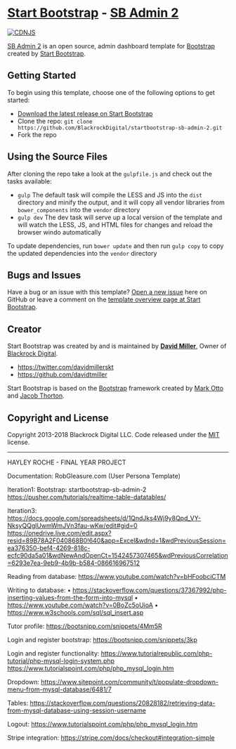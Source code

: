 # [Start Bootstrap](http://startbootstrap.com/) - [SB Admin 2](http://startbootstrap.com/template-overviews/sb-admin-2/)
[![CDNJS](https://img.shields.io/cdnjs/v/startbootstrap-sb-admin-2.svg)](https://cdnjs.com/libraries/startbootstrap-sb-admin-2)

[SB Admin 2](http://startbootstrap.com/template-overviews/sb-admin-2/) is an open source, admin dashboard template for [Bootstrap](http://getbootstrap.com/) created by [Start Bootstrap](http://startbootstrap.com/).

## Getting Started

To begin using this template, choose one of the following options to get started:
* [Download the latest release on Start Bootstrap](http://startbootstrap.com/template-overviews/sb-admin-2/)
* Clone the repo: `git clone https://github.com/BlackrockDigital/startbootstrap-sb-admin-2.git`
* Fork the repo

## Using the Source Files

After cloning the repo take a look at the `gulpfile.js` and check out the tasks available:
* `gulp` The default task will compile the LESS and JS into the `dist` directory and minify the output, and it will copy all vendor libraries from `bower_components` into the `vendor` directory
* `gulp dev` The dev task will serve up a local version of the template and will watch the LESS, JS, and HTML files for changes and reload the browser windo automatically

To update dependencies, run `bower update` and then run `gulp copy` to copy the updated dependencies into the `vendor` directory

## Bugs and Issues

Have a bug or an issue with this template? [Open a new issue](https://github.com/BlackrockDigital/startbootstrap-sb-admin-2/issues) here on GitHub or leave a comment on the [template overview page at Start Bootstrap](http://startbootstrap.com/template-overviews/sb-admin-2/).

## Creator

Start Bootstrap was created by and is maintained by **[David Miller](http://davidmiller.io/)**, Owner of [Blackrock Digital](http://blackrockdigital.io/).

* https://twitter.com/davidmillerskt
* https://github.com/davidtmiller

Start Bootstrap is based on the [Bootstrap](http://getbootstrap.com/) framework created by [Mark Otto](https://twitter.com/mdo) and [Jacob Thorton](https://twitter.com/fat).

## Copyright and License

Copyright 2013-2018 Blackrock Digital LLC. Code released under the [MIT](https://github.com/BlackrockDigital/startbootstrap-sb-admin-2/blob/gh-pages/LICENSE) license.

----------------------------------------------------------------------------------------------------------------------------------------

HAYLEY ROCHE - FINAL YEAR PROJECT

Documentation:
RobGleasure.com (User Persona Template) 

Iteration1:
Bootstrap: startbootstrap-sb-admin-2
https://pusher.com/tutorials/realtime-table-datatables/

Iteration3:
https://docs.google.com/spreadsheets/d/1QndJks4Wj9y8Qpd_VY-NksyQQglUwmWmJVn3fau-wKw/edit#gid=0
https://onedrive.live.com/edit.aspx?resid=89B78A2F040868B0!640&app=Excel&wdnd=1&wdPreviousSession=ea376350-bef4-4269-818c-ecfc90da5a01&wdNewAndOpenCt=1542457307465&wdPreviousCorrelation=6293e7ea-9eb9-4b9b-b584-086616967512

Reading from database:
https://www.youtube.com/watch?v=bHFoobciCTM

Writing to database:
•	https://stackoverflow.com/questions/37367992/php-inserting-values-from-the-form-into-mysql
•	https://www.youtube.com/watch?v=0BoZc5oUioA
•	https://www.w3schools.com/sql/sql_insert.asp

Tutor profile:
https://bootsnipp.com/snippets/4Mm5R

Login and register bootstrap:
https://bootsnipp.com/snippets/3kp

Login and register functionality:
https://www.tutorialrepublic.com/php-tutorial/php-mysql-login-system.php
https://www.tutorialspoint.com/php/php_mysql_login.htm

Dropdown:
https://www.sitepoint.com/community/t/populate-dropdown-menu-from-mysql-database/6481/7

Tables:
https://stackoverflow.com/questions/20828182/retrieving-data-from-mysql-database-using-session-username

Logout:
https://www.tutorialspoint.com/php/php_mysql_login.htm

Stripe integration:
https://stripe.com/docs/checkout#integration-simple 



